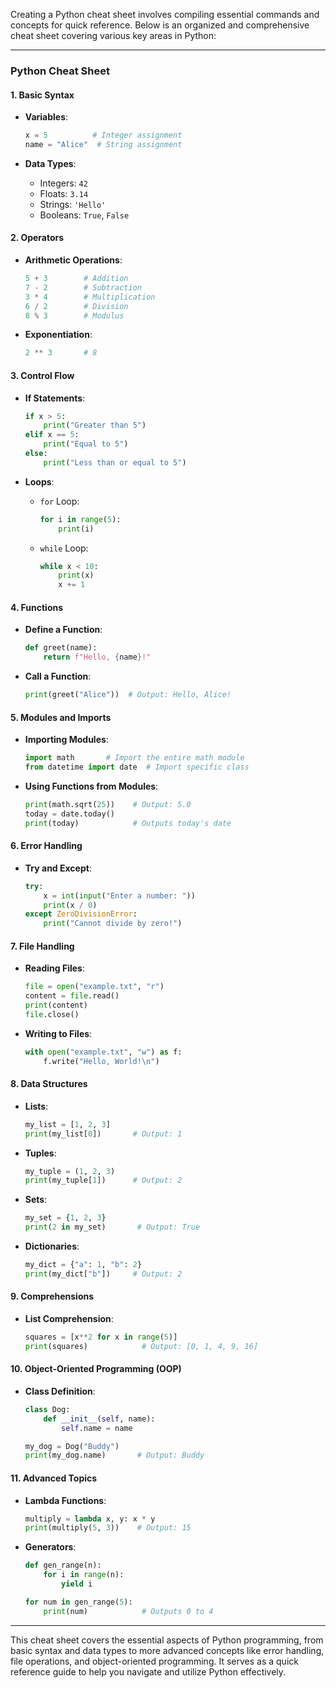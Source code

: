 
Creating a Python cheat sheet involves compiling essential commands and concepts for quick reference. Below is an organized and comprehensive cheat sheet covering various key areas in Python:

---

### **Python Cheat Sheet**

#### **1. Basic Syntax**
- **Variables**:
  ```python
  x = 5          # Integer assignment
  name = "Alice"  # String assignment
  ```

- **Data Types**:
  - Integers: `42`
  - Floats: `3.14`
  - Strings: `'Hello'`
  - Booleans: `True`, `False`

#### **2. Operators**
- **Arithmetic Operations**:
  ```python
  5 + 3        # Addition
  7 - 2        # Subtraction
  3 * 4        # Multiplication
  6 / 2        # Division
  8 % 3        # Modulus
  ```

- **Exponentiation**:
  ```python
  2 ** 3       # 8
  ```

#### **3. Control Flow**
- **If Statements**:
  ```python
  if x > 5:
      print("Greater than 5")
  elif x == 5:
      print("Equal to 5")
  else:
      print("Less than or equal to 5")
  ```

- **Loops**:
  - `for` Loop:
    ```python
    for i in range(5):
        print(i)
    ```
  - `while` Loop:
    ```python
    while x < 10:
        print(x)
        x += 1
    ```

#### **4. Functions**
- **Define a Function**:
  ```python
  def greet(name):
      return f"Hello, {name}!"
  ```

- **Call a Function**:
  ```python
  print(greet("Alice"))  # Output: Hello, Alice!
  ```

#### **5. Modules and Imports**
- **Importing Modules**:
  ```python
  import math       # Import the entire math module
  from datetime import date  # Import specific class
  ```

- **Using Functions from Modules**:
  ```python
  print(math.sqrt(25))    # Output: 5.0
  today = date.today()
  print(today)            # Outputs today's date
  ```

#### **6. Error Handling**
- **Try and Except**:
  ```python
  try:
      x = int(input("Enter a number: "))
      print(x / 0)
  except ZeroDivisionError:
      print("Cannot divide by zero!")
  ```

#### **7. File Handling**
- **Reading Files**:
  ```python
  file = open("example.txt", "r")
  content = file.read()
  print(content)
  file.close()
  ```

- **Writing to Files**:
  ```python
  with open("example.txt", "w") as f:
      f.write("Hello, World!\n")
  ```

#### **8. Data Structures**
- **Lists**:
  ```python
  my_list = [1, 2, 3]
  print(my_list[0])       # Output: 1
  ```

- **Tuples**:
  ```python
  my_tuple = (1, 2, 3)
  print(my_tuple[1])      # Output: 2
  ```

- **Sets**:
  ```python
  my_set = {1, 2, 3}
  print(2 in my_set)       # Output: True
  ```

- **Dictionaries**:
  ```python
  my_dict = {"a": 1, "b": 2}
  print(my_dict["b"])     # Output: 2
  ```

#### **9. Comprehensions**
- **List Comprehension**:
  ```python
  squares = [x**2 for x in range(5)]
  print(squares)            # Output: [0, 1, 4, 9, 16]
  ```

#### **10. Object-Oriented Programming (OOP)**
- **Class Definition**:
  ```python
  class Dog:
      def __init__(self, name):
          self.name = name

  my_dog = Dog("Buddy")
  print(my_dog.name)       # Output: Buddy
  ```

#### **11. Advanced Topics**
- **Lambda Functions**:
  ```python
  multiply = lambda x, y: x * y
  print(multiply(5, 3))    # Output: 15
  ```

- **Generators**:
  ```python
  def gen_range(n):
      for i in range(n):
          yield i

  for num in gen_range(5):
      print(num)            # Outputs 0 to 4
  ```

---

This cheat sheet covers the essential aspects of Python programming, from basic syntax and data types to more advanced concepts like error handling, file operations, and object-oriented programming. It serves as a quick reference guide to help you navigate and utilize Python effectively.